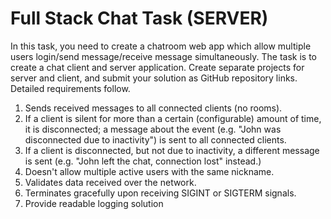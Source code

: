 # Full Stack Chat Task (SERVER)
In this task, you need to create a chatroom web app which allow multiple users login/send message/receive message simultaneously. 
The task is to create a chat client and server application. Create separate projects for server and client, and submit your solution as GitHub repository links. Detailed requirements follow. 

1. Sends received messages to all connected clients (no rooms).
2. If a client is silent for more than a certain (configurable) amount of time, it is 
disconnected; a message about the event (e.g. "John was disconnected due to inactivity") is sent to all connected clients.
3. If a client is disconnected, but not due to inactivity, a different message is sent (e.g. 
"John left the chat, connection lost" instead.)
4. Doesn't allow multiple active users with the same nickname.
5. Validates data received over the network.
6. Terminates gracefully upon receiving SIGINT or SIGTERM signals.
7. Provide readable logging solution 

